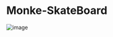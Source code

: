 # Monke-SkateBoard

![image](https://user-images.githubusercontent.com/82724623/207014472-a403566f-9248-43d6-8b2d-eac20f39a84d.png)
